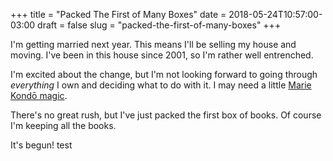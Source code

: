 +++
title = "Packed The First of Many Boxes"
date = 2018-05-24T10:57:00-03:00
draft = false
slug = "packed-the-first-of-many-boxes"
+++

I'm getting married next year. This means I'll be selling my house and
moving. I've been in this house since 2001, so I'm rather well entrenched.

I'm excited about the change, but I'm not looking forward to going through
_everything_ I own and deciding what to do with it. I may need a little [Marie Kondō magic](https://www.amazon.com/Life-Changing-Magic-Tidying-Decluttering-Organizing/dp/1607747308/).

There's no great rush, but I've just packed the first box of books. Of course I'm
keeping all the books.

It's begun! test
